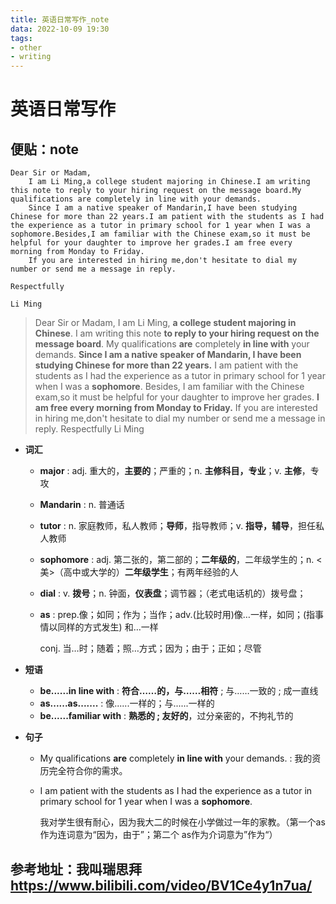 ```yaml
---
title: 英语日常写作_note
data: 2022-10-09 19:30
tags: 
- other
- writing
---
```


# 英语日常写作

## 便贴：note

```text
Dear Sir or Madam,
	I am Li Ming,a college student majoring in Chinese.I am writing this note to reply to your hiring request on the message board.My qualifications are completely in line with your demands.
	Since I am a native speaker of Mandarin,I have been studying Chinese for more than 22 years.I am patient with the students as I had the experience as a tutor in primary school for 1 year when I was a sophomore.Besides,I am familiar with the Chinese exam,so it must be helpful for your daughter to improve her grades.I am free every morning from Monday to Friday.
	If you are interested in hiring me,don't hesitate to dial my number or send me a message in reply.
																						Respectfully
																							Li Ming
```

<!-- more -->

> Dear Sir or Madam,
> 		I am Li Ming, **a college student majoring in Chinese**. I am writing this note **to reply to your hiring request on the message board**. My qualifications **are** completely **in line with** your demands.
> 		**Since I am a native speaker of Mandarin, I have been studying Chinese for more than 22 years.** I am patient with the students as I had the experience as a tutor in primary school for 1 year when I was a **sophomore**. Besides, I am familiar with the Chinese exam,so it must be helpful for your daughter to improve her grades. **I am free every morning from Monday to Friday.**
> 		If you are interested in hiring me,don't hesitate to dial my number or send me a message in reply.
> 																																															Respectfully
> 																																																	Li Ming



+ **词汇**

  + **major** : adj. 重大的，**主要的**；严重的；n. **主修科目，专业**；v. **主修**，专攻

  + **Mandarin** : n. 普通话

  + **tutor** : n. 家庭教师，私人教师；**导师**，指导教师；v. **指导，辅导**，担任私人教师

  + **sophomore** : adj. 第二张的，第二部的；**二年级的**，二年级学生的；n. <美>（高中或大学的）**二年级学生**；有两年经验的人

  + **dial** : v. **拨号**；n. 钟面，**仪表盘**；调节器；（老式电话机的）拨号盘；

  + **as** : prep.像；如同；作为；当作；adv.(比较时用)像…一样，如同；(指事情以同样的方式发生) 和…一样

    conj. 当…时；随着；照…方式；因为；由于；正如；尽管

+ **短语**
  + **be......in line with** :  **符合……的，与……相符** ; 与……一致的 ; 成一直线
  + **as......as.......** : 像......一样的；与......一样的
  + **be......familiar with** :  **熟悉的 ; 友好的**，过分亲密的，不拘礼节的

+ **句子**

  + My qualifications **are** completely **in line with** your demands. : 我的资历完全符合你的需求。

  + I am patient with the students as I had the experience as a tutor in primary school for 1 year when I was a **sophomore**.

    我对学生很有耐心，因为我大二的时候在小学做过一年的家教。（第一个as 作为连词意为“因为，由于”；第二个 as作为介词意为”作为“）



## 参考地址：我叫瑞思拜 https://www.bilibili.com/video/BV1Ce4y1n7ua/